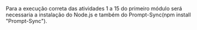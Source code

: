 Para a execução correta das atividades 1 a 15 do primeiro módulo será necessaria a instalação do Node.js e também do Prompt-Sync(npm install "Prompt-Sync").






































































































